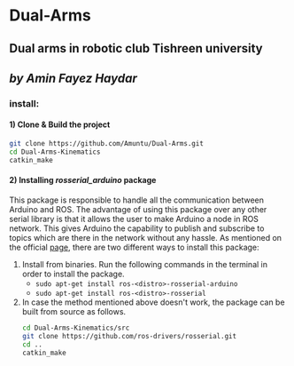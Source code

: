 # Dual-Arms
## Dual arms in robotic club Tishreen university
## _by Amin Fayez Haydar_
### install:
#### 1) Clone & Build the project
```bash
git clone https://github.com/Amuntu/Dual-Arms.git
cd Dual-Arms-Kinematics
catkin_make
```
#### 2) Installing _rosserial_arduino_ package
This package is responsible to handle all the communication between Arduino and ROS.
The advantage of using this package over any other serial library is that it allows the user to make Arduino a node in ROS network.
This gives Arduino the capability to publish and subscribe to topics which are there in the network without any hassle.
As mentioned on the official [page](http://wiki.ros.org/rosserial_arduino/Tutorials/Arduino%20IDE%20Setup), there are two different ways to install this package:
 1. Install from binaries. Run the following commands in the terminal in order to install the package.
      * `sudo apt-get install ros-<distro>-rosserial-arduino`
      * `sudo apt-get install ros-<distro>-rosserial`
  2. In case the method mentioned above doesn't work, the package can be built from source as follows.
      ```bash
      cd Dual-Arms-Kinematics/src
      git clone https://github.com/ros-drivers/rosserial.git
      cd ..
      catkin_make
      ```
